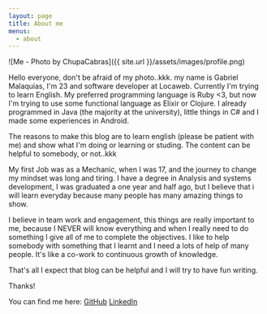 ```yaml
---
layout: page
title: About me
menus:
  - about
---
```


![Me - Photo by ChupaCabras]({{ site.url }}/assets/images/profile.png)

Hello everyone, don't be afraid of my photo..kkk. my name is Gabriel Malaquias, I'm 23 and software developer at Locaweb. Currently I'm trying to learn English. My preferred programming language is Ruby <3, but now I'm trying to use some functional language as Elixir or Clojure. I already programmed in Java (the majority at the university), little things in C# and I made some experiences in Android.

The reasons to make this blog are to learn english (please be patient with me) and show what I'm doing or learning or studing. The content can be helpful to somebody, or not..kkk

My first Job was as a Mechanic, when I was 17, and the journey to change my mindset was long and tiring. I have a degree in Analysis and systems development, I was graduated a one year and half ago, but I believe that i will learn everyday because many people has many amazing things to show.

I believe in team work and engagement, this things are really important to me, because I NEVER will know everything and when I really need to do something I give all of me to complete the objectives. I like to help somebody with something that I learnt and I need a lots of help of many people. It's like a co-work to continuous growth of knowledge.

That's all I expect that blog can be helpful and I will try to have fun writing.

Thanks!

You can find me here:
[GitHub][github]
[LinkedIn][linkedin]


[github]: https://github.com/GabrielMalakias
[linkedin]: https://www.linkedin.com/in/gabriel07malakias
